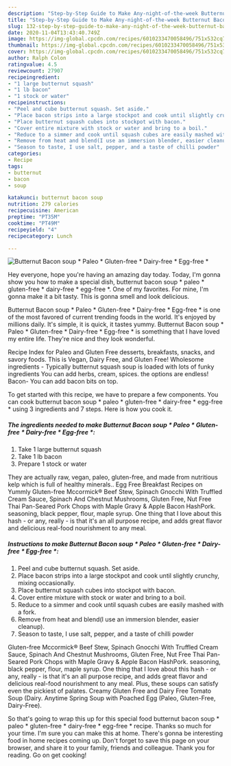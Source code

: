 ```yaml
---
description: "Step-by-Step Guide to Make Any-night-of-the-week Butternut Bacon soup * Paleo * Gluten-free * Dairy-free * Egg-free *"
title: "Step-by-Step Guide to Make Any-night-of-the-week Butternut Bacon soup * Paleo * Gluten-free * Dairy-free * Egg-free *"
slug: 132-step-by-step-guide-to-make-any-night-of-the-week-butternut-bacon-soup-paleo-gluten-free-dairy-free-egg-free
date: 2020-11-04T13:43:40.749Z
image: https://img-global.cpcdn.com/recipes/6010233470058496/751x532cq70/butternut-bacon-soup-paleo-gluten-free-dairy-free-egg-free-recipe-main-photo.jpg
thumbnail: https://img-global.cpcdn.com/recipes/6010233470058496/751x532cq70/butternut-bacon-soup-paleo-gluten-free-dairy-free-egg-free-recipe-main-photo.jpg
cover: https://img-global.cpcdn.com/recipes/6010233470058496/751x532cq70/butternut-bacon-soup-paleo-gluten-free-dairy-free-egg-free-recipe-main-photo.jpg
author: Ralph Colon
ratingvalue: 4.5
reviewcount: 27907
recipeingredient:
- "1 large butternut squash"
- "1 lb bacon"
- "1 stock or water"
recipeinstructions:
- "Peel and cube butternut squash. Set aside."
- "Place bacon strips into a large stockpot and cook until slightly crunchy, mixing occasionally."
- "Place butternut squash cubes into stockpot with bacon."
- "Cover entire mixture with stock or water and bring to a boil."
- "Reduce to a simmer and cook until squash cubes are easily mashed with a fork."
- "Remove from heat and blend(I use an immersion blender, easier cleanup)."
- "Season to taste, I use salt, pepper, and a taste of chilli powder"
categories:
- Recipe
tags:
- butternut
- bacon
- soup

katakunci: butternut bacon soup 
nutrition: 279 calories
recipecuisine: American
preptime: "PT35M"
cooktime: "PT49M"
recipeyield: "4"
recipecategory: Lunch

---
```



![Butternut Bacon soup * Paleo * Gluten-free * Dairy-free * Egg-free *](https://img-global.cpcdn.com/recipes/6010233470058496/751x532cq70/butternut-bacon-soup-paleo-gluten-free-dairy-free-egg-free-recipe-main-photo.jpg)

Hey everyone, hope you're having an amazing day today. Today, I'm gonna show you how to make a special dish, butternut bacon soup * paleo * gluten-free * dairy-free * egg-free *. One of my favorites. For mine, I'm gonna make it a bit tasty. This is gonna smell and look delicious.

Butternut Bacon soup * Paleo * Gluten-free * Dairy-free * Egg-free * is one of the most favored of current trending foods in the world. It's enjoyed by millions daily. It's simple, it is quick, it tastes yummy. Butternut Bacon soup * Paleo * Gluten-free * Dairy-free * Egg-free * is something that I have loved my entire life. They're nice and they look wonderful.

Recipe Index for Paleo and Gluten Free desserts, breakfasts, snacks, and savory foods. This is Vegan, Dairy Free, and Gluten Free! Wholesome ingredients - Typically butternut squash soup is loaded with lots of funky ingredients You can add herbs, cream, spices. the options are endless! Bacon- You can add bacon bits on top.


To get started with this recipe, we have to prepare a few components. You can cook butternut bacon soup * paleo * gluten-free * dairy-free * egg-free * using 3 ingredients and 7 steps. Here is how you cook it.

<!--inarticleads1-->

##### The ingredients needed to make Butternut Bacon soup * Paleo * Gluten-free * Dairy-free * Egg-free *:

1. Take 1 large butternut squash
1. Take 1 lb bacon
1. Prepare 1 stock or water


They are actually raw, vegan, paleo, gluten-free, and made from nutritious kelp which is full of healthy minerals.. Egg Free Breakfast Recipes on Yummly Gluten-free Mccormick® Beef Stew, Spinach Gnocchi With Truffled Cream Sauce, Spinach And Chestnut Mushrooms, Gluten Free, Nut Free Thai Pan-Seared Pork Chops with Maple Gravy &amp; Apple Bacon HashPork. seasoning, black pepper, flour, maple syrup. One thing that I love about this hash - or any, really - is that it&#39;s an all purpose recipe, and adds great flavor and delicious real-food nourishment to any meal. 

<!--inarticleads2-->

##### Instructions to make Butternut Bacon soup * Paleo * Gluten-free * Dairy-free * Egg-free *:

1. Peel and cube butternut squash. Set aside.
1. Place bacon strips into a large stockpot and cook until slightly crunchy, mixing occasionally.
1. Place butternut squash cubes into stockpot with bacon.
1. Cover entire mixture with stock or water and bring to a boil.
1. Reduce to a simmer and cook until squash cubes are easily mashed with a fork.
1. Remove from heat and blend(I use an immersion blender, easier cleanup).
1. Season to taste, I use salt, pepper, and a taste of chilli powder


Gluten-free Mccormick® Beef Stew, Spinach Gnocchi With Truffled Cream Sauce, Spinach And Chestnut Mushrooms, Gluten Free, Nut Free Thai Pan-Seared Pork Chops with Maple Gravy &amp; Apple Bacon HashPork. seasoning, black pepper, flour, maple syrup. One thing that I love about this hash - or any, really - is that it&#39;s an all purpose recipe, and adds great flavor and delicious real-food nourishment to any meal. Plus, these soups can satisfy even the pickiest of palates. Creamy Gluten Free and Dairy Free Tomato Soup (Dairy. Anytime Spring Soup with Poached Egg (Paleo, Gluten-Free, Dairy-Free). 

So that's going to wrap this up for this special food butternut bacon soup * paleo * gluten-free * dairy-free * egg-free * recipe. Thanks so much for your time. I'm sure you can make this at home. There's gonna be interesting food in home recipes coming up. Don't forget to save this page on your browser, and share it to your family, friends and colleague. Thank you for reading. Go on get cooking!
